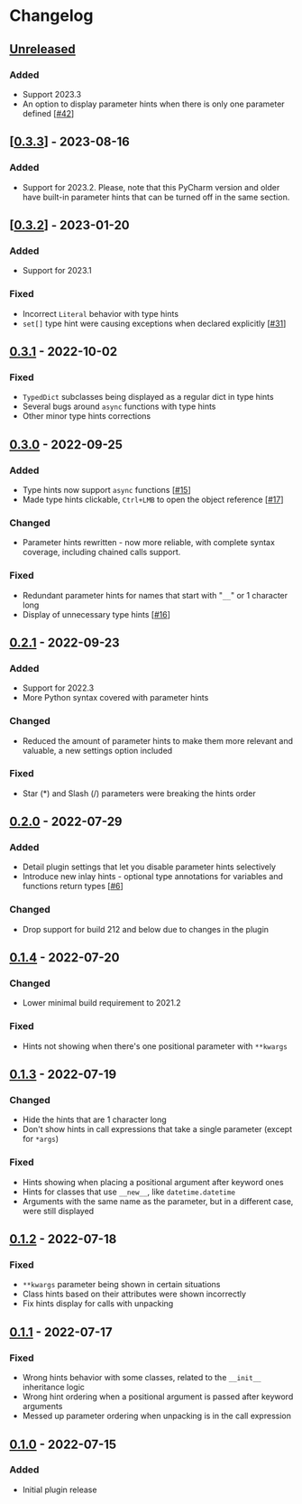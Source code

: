 # Changelog

## [Unreleased]

### Added
- Support 2023.3
- An option to display parameter hints when there is only one parameter defined [[#42](https://github.com/WhiteMemory99/Intellij-Python-Inlay-Params/pull/42)]

## [[0.3.3]] - 2023-08-16

### Added
- Support for 2023.2. Please, note that this PyCharm version and older have built-in parameter hints that can be turned off in the same section.

## [[0.3.2]] - 2023-01-20

### Added
- Support for 2023.1

### Fixed
- Incorrect `Literal` behavior with type hints
- `set[]` type hint were causing exceptions when declared explicitly [[#31](https://github.com/WhiteMemory99/Intellij-Python-Inlay-Params/pull/31)]

## [0.3.1] - 2022-10-02

### Fixed
- `TypedDict` subclasses being displayed as a regular dict in type hints
- Several bugs around `async` functions with type hints
- Other minor type hints corrections

## [0.3.0] - 2022-09-25

### Added
- Type hints now support `async` functions [[#15](https://github.com/WhiteMemory99/Intellij-Python-Inlay-Params/pull/15)]
- Made type hints clickable, `Ctrl+LMB` to open the object reference [[#17](https://github.com/WhiteMemory99/Intellij-Python-Inlay-Params/pull/17)]

### Changed
- Parameter hints rewritten - now more reliable, with complete syntax coverage, including chained calls support.

### Fixed
- Redundant parameter hints for names that start with "`__`" or 1 character long
- Display of unnecessary type hints [[#16](https://github.com/WhiteMemory99/Intellij-Python-Inlay-Params/pull/16)]

## [0.2.1] - 2022-09-23

### Added
- Support for 2022.3
- More Python syntax covered with parameter hints

### Changed
- Reduced the amount of parameter hints to make them more relevant and valuable, a new settings option included

### Fixed
- Star (*) and Slash (/) parameters were breaking the hints order

## [0.2.0] - 2022-07-29

### Added
- Detail plugin settings that let you disable parameter hints selectively
- Introduce new inlay hints - optional type annotations for variables and functions return types [[#6](https://github.com/WhiteMemory99/Intellij-Python-Inlay-Params/pull/6)]

### Changed
- Drop support for build 212 and below due to changes in the plugin

## [0.1.4] - 2022-07-20

### Changed
- Lower minimal build requirement to 2021.2

### Fixed
- Hints not showing when there's one positional parameter with `**kwargs`

## [0.1.3] - 2022-07-19

### Changed
- Hide the hints that are 1 character long
- Don't show hints in call expressions that take a single parameter (except for `*args`)

### Fixed
- Hints showing when placing a positional argument after keyword ones
- Hints for classes that use `__new__`, like `datetime.datetime`
- Arguments with the same name as the parameter, but in a different case, were still displayed

## [0.1.2] - 2022-07-18

### Fixed
- `**kwargs` parameter being shown in certain situations
- Class hints based on their attributes were shown incorrectly
- Fix hints display for calls with unpacking

## [0.1.1] - 2022-07-17

### Fixed
- Wrong hints behavior with some classes, related to the `__init__` inheritance logic
- Wrong hint ordering when a positional argument is passed after keyword arguments
- Messed up parameter ordering when unpacking is in the call expression

## [0.1.0] - 2022-07-15

### Added
- Initial plugin release

[Unreleased]: https://github.com/WhiteMemory99/Intellij-Python-Inlay-Params/compare/v0.3.3...HEAD
[0.3.3]: https://github.com/WhiteMemory99/Intellij-Python-Inlay-Params/compare/v0.3.2...v0.3.3
[0.3.2]: https://github.com/WhiteMemory99/Intellij-Python-Inlay-Params/compare/v0.3.1...v0.3.2
[0.3.1]: https://github.com/WhiteMemory99/Intellij-Python-Inlay-Params/compare/v0.3.0...v0.3.1
[0.3.0]: https://github.com/WhiteMemory99/Intellij-Python-Inlay-Params/compare/v0.2.1...v0.3.0
[0.2.1]: https://github.com/WhiteMemory99/Intellij-Python-Inlay-Params/compare/v0.2.0...v0.2.1
[0.2.0]: https://github.com/WhiteMemory99/Intellij-Python-Inlay-Params/compare/v0.1.4...v0.2.0
[0.1.4]: https://github.com/WhiteMemory99/Intellij-Python-Inlay-Params/compare/v0.1.3...v0.1.4
[0.1.3]: https://github.com/WhiteMemory99/Intellij-Python-Inlay-Params/compare/v0.1.2...v0.1.3
[0.1.2]: https://github.com/WhiteMemory99/Intellij-Python-Inlay-Params/compare/v0.1.1...v0.1.2
[0.1.1]: https://github.com/WhiteMemory99/Intellij-Python-Inlay-Params/compare/v0.1.0...v0.1.1
[0.1.0]: https://github.com/WhiteMemory99/Intellij-Python-Inlay-Params/commits/v0.1.0
